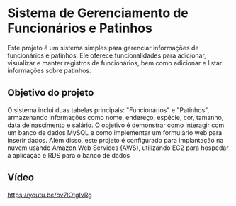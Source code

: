 # Sistema de Gerenciamento de Funcionários e Patinhos
Este projeto é um sistema simples para gerenciar informações de funcionários e patinhos. Ele oferece funcionalidades para adicionar, visualizar e manter registros de funcionários, bem como adicionar e listar informações sobre patinhos.

## Objetivo do projeto
O sistema inclui duas tabelas principais: "Funcionários" e "Patinhos", armazenando informações como nome, endereço, espécie, cor, tamanho, data de nascimento e salário. O objetivo é demonstrar como interagir com um banco de dados MySQL e como implementar um formulário web para inserir dados. Além disso, este projeto é configurado para implantação na nuvem usando Amazon Web Services (AWS), utilizando EC2 para hospedar a aplicação e RDS para o banco de dados

## Vídeo
https://youtu.be/ov7lOtgIvRg
